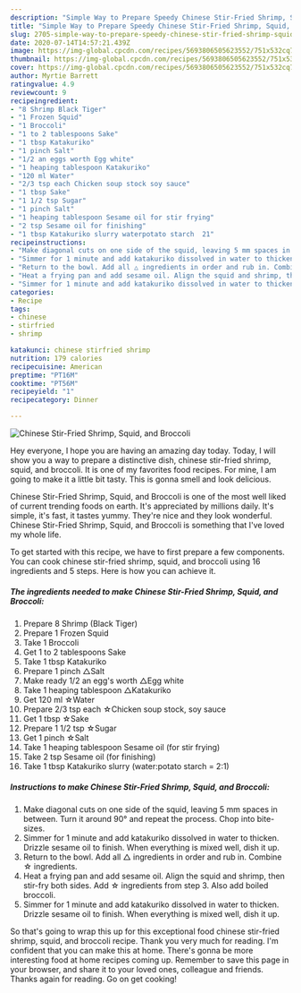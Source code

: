 ```yaml
---
description: "Simple Way to Prepare Speedy Chinese Stir-Fried Shrimp, Squid, and Broccoli"
title: "Simple Way to Prepare Speedy Chinese Stir-Fried Shrimp, Squid, and Broccoli"
slug: 2705-simple-way-to-prepare-speedy-chinese-stir-fried-shrimp-squid-and-broccoli
date: 2020-07-14T14:57:21.439Z
image: https://img-global.cpcdn.com/recipes/5693806505623552/751x532cq70/chinese-stir-fried-shrimp-squid-and-broccoli-recipe-main-photo.jpg
thumbnail: https://img-global.cpcdn.com/recipes/5693806505623552/751x532cq70/chinese-stir-fried-shrimp-squid-and-broccoli-recipe-main-photo.jpg
cover: https://img-global.cpcdn.com/recipes/5693806505623552/751x532cq70/chinese-stir-fried-shrimp-squid-and-broccoli-recipe-main-photo.jpg
author: Myrtie Barrett
ratingvalue: 4.9
reviewcount: 9
recipeingredient:
- "8 Shrimp Black Tiger"
- "1 Frozen Squid"
- "1 Broccoli"
- "1 to 2 tablespoons Sake"
- "1 tbsp Katakuriko"
- "1 pinch Salt"
- "1/2 an eggs worth Egg white"
- "1 heaping tablespoon Katakuriko"
- "120 ml Water"
- "2/3 tsp each Chicken soup stock soy sauce"
- "1 tbsp Sake"
- "1 1/2 tsp Sugar"
- "1 pinch Salt"
- "1 heaping tablespoon Sesame oil for stir frying"
- "2 tsp Sesame oil for finishing"
- "1 tbsp Katakuriko slurry waterpotato starch  21"
recipeinstructions:
- "Make diagonal cuts on one side of the squid, leaving 5 mm spaces in between. Turn it around 90° and repeat the process. Chop into bite-sizes."
- "Simmer for 1 minute and add katakuriko dissolved in water to thicken. Drizzle sesame oil to finish. When everything is mixed well, dish it up."
- "Return to the bowl. Add all △ ingredients in order and rub in. Combine ☆ ingredients."
- "Heat a frying pan and add sesame oil. Align the squid and shrimp, then stir-fry both sides. Add ☆ ingredients from step 3. Also add boiled broccoli."
- "Simmer for 1 minute and add katakuriko dissolved in water to thicken. Drizzle sesame oil to finish. When everything is mixed well, dish it up."
categories:
- Recipe
tags:
- chinese
- stirfried
- shrimp

katakunci: chinese stirfried shrimp 
nutrition: 179 calories
recipecuisine: American
preptime: "PT16M"
cooktime: "PT56M"
recipeyield: "1"
recipecategory: Dinner

---
```



![Chinese Stir-Fried Shrimp, Squid, and Broccoli](https://img-global.cpcdn.com/recipes/5693806505623552/751x532cq70/chinese-stir-fried-shrimp-squid-and-broccoli-recipe-main-photo.jpg)

Hey everyone, I hope you are having an amazing day today. Today, I will show you a way to prepare a distinctive dish, chinese stir-fried shrimp, squid, and broccoli. It is one of my favorites food recipes. For mine, I am going to make it a little bit tasty. This is gonna smell and look delicious.

Chinese Stir-Fried Shrimp, Squid, and Broccoli is one of the most well liked of current trending foods on earth. It's appreciated by millions daily. It's simple, it's fast, it tastes yummy. They're nice and they look wonderful. Chinese Stir-Fried Shrimp, Squid, and Broccoli is something that I've loved my whole life.




To get started with this recipe, we have to first prepare a few components. You can cook chinese stir-fried shrimp, squid, and broccoli using 16 ingredients and 5 steps. Here is how you can achieve it.

<!--inarticleads1-->

##### The ingredients needed to make Chinese Stir-Fried Shrimp, Squid, and Broccoli:

1. Prepare 8 Shrimp (Black Tiger)
1. Prepare 1 Frozen Squid
1. Take 1 Broccoli
1. Get 1 to 2 tablespoons Sake
1. Take 1 tbsp Katakuriko
1. Prepare 1 pinch △Salt
1. Make ready 1/2 an egg&#39;s worth △Egg white
1. Take 1 heaping tablespoon △Katakuriko
1. Get 120 ml ☆Water
1. Prepare 2/3 tsp each ☆Chicken soup stock, soy sauce
1. Get 1 tbsp ☆Sake
1. Prepare 1 1/2 tsp ☆Sugar
1. Get 1 pinch ☆Salt
1. Take 1 heaping tablespoon Sesame oil (for stir frying)
1. Take 2 tsp Sesame oil (for finishing)
1. Take 1 tbsp Katakuriko slurry (water:potato starch = 2:1)




<!--inarticleads2-->

##### Instructions to make Chinese Stir-Fried Shrimp, Squid, and Broccoli:

1. Make diagonal cuts on one side of the squid, leaving 5 mm spaces in between. Turn it around 90° and repeat the process. Chop into bite-sizes.
1. Simmer for 1 minute and add katakuriko dissolved in water to thicken. Drizzle sesame oil to finish. When everything is mixed well, dish it up.
1. Return to the bowl. Add all △ ingredients in order and rub in. Combine ☆ ingredients.
1. Heat a frying pan and add sesame oil. Align the squid and shrimp, then stir-fry both sides. Add ☆ ingredients from step 3. Also add boiled broccoli.
1. Simmer for 1 minute and add katakuriko dissolved in water to thicken. Drizzle sesame oil to finish. When everything is mixed well, dish it up.




So that's going to wrap this up for this exceptional food chinese stir-fried shrimp, squid, and broccoli recipe. Thank you very much for reading. I'm confident that you can make this at home. There's gonna be more interesting food at home recipes coming up. Remember to save this page in your browser, and share it to your loved ones, colleague and friends. Thanks again for reading. Go on get cooking!
